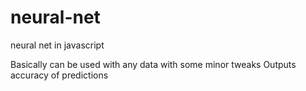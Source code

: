 # neural-net
neural net in javascript

Basically can be used with any data with some minor tweaks
Outputs accuracy of predictions
